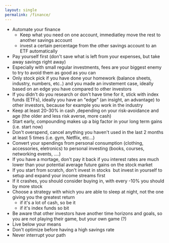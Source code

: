 ```yaml
---
layout: single
permalink: /finance/
---
```


- Automate your finance
	- Keep what you need on one account, immediatley move the rest to another savings account
	- invest a certain percentage from the other savings account to an ETF automatically
- Pay yourself first (don't save what is left from your expenses, but take away savings right away)
- Especially with small regular investments, fees are your biggest enemy to try to avoid them as good as you can
- Only stock pick if you have done your homework (balance sheets, industry, numbers, etc..) and you made an invstement case, ideally based on an edge you have
  compared to other investors
- If you didn't do you research or don't have time for it, stick with index funds (ETFs), ideally you have an "edge" (an insight, an advantage) to other investors, because for example you work in the industry
- Keep at least 20-30% in cash ,depending on your risk-avoidance and age (the older and less risk averse, more cash)
- Start early, compounding makes up a big factor in your long term gains (i.e. start now)
- Don't overspend, cancel anything you haven't used in the last 2 months at least 5 times (i.e. gym, Netflix, etc...)
- Convert your spendings from personal consumption (clothing, accessories, eletronics) to personal investing (books, courses, networking events, ....)
- If you have a mortage, don't pay it back if you interest rates are much lower than your potential average future gains on the stock market
- If you start from scratch, don't invest in stocks  but invest in yourself to setup and expand your income streams first
- If it crashes, you should consider buying in, with every -10% you should by more stock
- Choose a strategy with which you are able to sleep at night, not the one giving you the greatest return
	- if it's a lot of cash, so be it
	- if it's index funds so bit
- Be aware that other investors have another time horizons and goals, so you are not playing their game, but your own game (?)
- Live below your means
- Don't optimize before having a high savings rate
- Never interrupt your path
